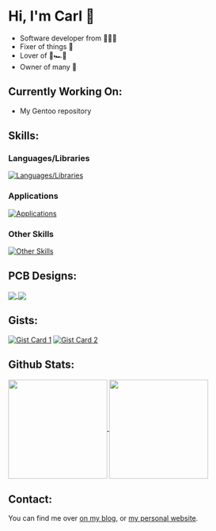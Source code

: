 # Hi, I'm Carl 👋
* Software developer from 🏴󠁧󠁢󠁥󠁮󠁧󠁿🇬🇧
* Fixer of things 🔧
* Lover of 🏁🏎️💨
* Owner of many 🌵

## Currently Working On:
* My Gentoo repository

## Skills:
### Languages/Libraries

[![Languages/Libraries](https://skillicons.dev/icons?i=html,css,js,java,bash,cs,cpp,docker,gtk,mysql,nodejs,php,py,react,rocket,rust,sqlite,ts,wordpress&perline=8)](https://skillicons.dev)

### Applications
[![Applications](https://skillicons.dev/icons?i=androidstudio,blender,docker,git,nginx,vscode&perline=8)](https://skillicons.dev)

### Other Skills
[![Other Skills](https://skillicons.dev/icons?i=github,githubactions,linux,latex,md,raspberrypi&perline=8)](https://skillicons.dev)

## PCB Designs:
<a href="https://github.com/carlansell94/wii-u-usb-c-board">
  <img align="center" src="https://github-readme-stats.vercel.app/api/pin/?username=carlansell94&repo=wii-u-usb-c-board" />
</a>
<a href="https://github.com/carlansell94/ds4-ext-charger">
  <img align="center" src="https://github-readme-stats.vercel.app/api/pin/?username=carlansell94&repo=ds4-ext-charger" />
</a>

## Gists:
[![Gist Card 1](https://github-readme-stats.vercel.app/api/gist?id=f1fecf94da53f5e51c065df5ed0492fb)](https://gist.github.com/carlansell94/f1fecf94da53f5e51c065df5ed0492fb/)
[![Gist Card 2](https://github-readme-stats.vercel.app/api/gist?id=0b39b25806fa3563b6d92b0c9a88cc86)](https://gist.github.com/carlansell94/0b39b25806fa3563b6d92b0c9a88cc86/)


## Github Stats:
<a href="https://github.com/anuraghazra/github-readme-stats">
  <img height=200 align="center" src="https://github-readme-stats.vercel.app/api?username=carlansell94&show=prs_merged_percentage&rank_icon=percentile&hide=issues" />
</a>
<a href="https://github.com/anuraghazra/github-readme-stats">
  <img height=200 align="center" src="https://github-readme-stats.vercel.app/api/top-langs?username=carlansell94&layout=compact&langs_count=8&card_width=320&size_weight=0.5&count_weight=0.5&hide=TSQL,CSS" />
</a>

## Contact:
You can find me over [on my blog](https://qubitsandbytes.co.uk), or [my personal website](https://carlansell.co.uk).
